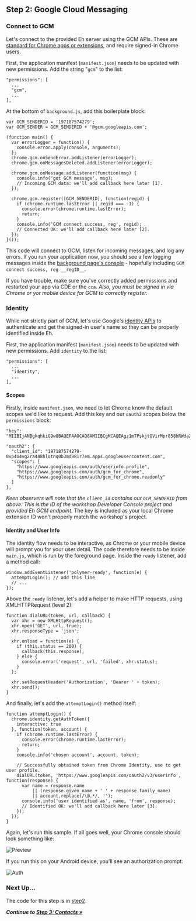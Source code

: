## Step 2: Google Cloud Messaging

### Connect to GCM

Let's connect to the provided Eh server using the GCM APIs. These are [standard for Chrome apps or extensions](https://developer.chrome.com/apps/cloudMessaging), and require signed-in Chrome users.

First, the application manifest (`manifest.json`) needs to be updated with new permissions. Add the string "`gcm`" to the list:

    "permissions": [
      ...
      "gcm",
      ...
    ],

At the bottom of `background.js`, add this boilerplate block:

    var GCM_SENDERID = '197187574279';
    var GCM_SENDER = GCM_SENDERID + '@gcm.googleapis.com';

    (function main() {
      var errorLogger = function() {
        console.error.apply(console, arguments);
      };
      chrome.gcm.onSendError.addListener(errorLogger);
      chrome.gcm.onMessagesDeleted.addListener(errorLogger);

      chrome.gcm.onMessage.addListener(function(msg) {
        console.info('got GCM message', msg);
        // Incoming GCM data: we'll add callback here later [1].
      });

      chrome.gcm.register([GCM_SENDERID], function(regid) {
        if (chrome.runtime.lastError || regid === -1) {
          console.error(chrome.runtime.lastError);
          return;
        }
        console.info('GCM connect success, reg', regid);
        // Connected OK: we'll add callback here later [2].
      });
    }());

This code will connect to GCM, listen for incoming messages, and log any errors.
If you run your application now, you should see a few logging messages inside the [background page's console](http://stackoverflow.com/a/10082021/1099216) - hopefully including `GCM connect success, reg __regID__`.

If you have trouble, make sure you've correctly added permissions and restarted your app via CDE or the `cca`.
_Also, you must be signed in via Chrome or yor mobile device for GCM to correctly register._

### Identity

While not strictly part of GCM, let's use Google's [identity APIs](https://developer.chrome.com/apps/identity) to authenticate and get the signed-in user's name so they can be properly identified inside Eh.

First, the application manifest (`manifest.json`) needs to be updated with new permissions.  Add `identity` to the list:

    "permissions": [
      ...
      "identity",
      ...
    ],

#### Scopes

Firstly, inside `manifest.json`, we need to let Chrome know the default scopes we'd like to request. Add this key and our `oauth2` scopes below the `permissions` block:

    "key": "MIIBIjANBgkqhkiG9w0BAQEFAAOCAQ8AMIIBCgKCAQEAgz1mTPskjtGVirMpr858hRWdaZPpVkcxX6oCIYbOxkYW2GF4hW6Wc6zwasTl+l2yY61qTEEj9VIgrZLYIlFmDNJDpQ5KXeoPpOpfqflSI9GXRw6Eolj3puEVgU2dH5naAxJTHBudAdOLAxdkhiAElNaLxZ3VnccXc6GokuuKhCsTdjAi6dwuCxEteIgyb1H4t/FHe0v42FugZvEqg2xUVZRQHIlgKx1frVPtJdwTuGsuFKA97ItOYbZ7W9vO/tTKqtHqO6sS2BVFBzh0ElpjxFHuUtn5qggB/UMeNAgrvOfwTicpjXcJOU3mUgoVWhkiHPh8fW9tOBpCD8hPASdWXQIDAQAB",

    "oauth2": {
      "client_id": "197187574279-0vp4o4vg2ra448hlotnq0b3md981r7em.apps.googleusercontent.com",
      "scopes": [
        "https://www.googleapis.com/auth/userinfo.profile",
        "https://www.googleapis.com/auth/gcm_for_chrome",
        "https://www.googleapis.com/auth/gcm_for_chrome.readonly"
      ]
    },

_Keen observers will note that the `client_id` contains our `GCM_SENDERID` from above. This is the ID of the workshop Developer Console project and provided Eh GCM endpoint._ The key is included as your local Chrome extension ID won't properly match the workshop's project.

#### Identity and User Info

The identity flow needs to be interactive, as Chrome or your mobile device will prompt you for your user detail.
The code therefore needs to be inside `main.js`, which is run by the foreground page.
Inside the `ready` listener, add a method call:

    window.addEventListener('polymer-ready', function(e) {
      attemptLogin(); // add this line
      // ...
    });

Above the `ready` listener, let's add a helper to make HTTP requests, using XMLHTTPRequest (level 2):

    function dialURL(token, url, callback) {
      var xhr = new XMLHttpRequest();
      xhr.open('GET', url, true);
      xhr.responseType = 'json';

      xhr.onload = function(e) {
        if (this.status == 200) {
          callback(this.response);
        } else {
          console.error('request', url, 'failed', xhr.status);
        }
      };

      xhr.setRequestHeader('Authorization', 'Bearer ' + token);
      xhr.send();
    }

And finally, let's add the `attemptLogin()` method itself:

    function attemptLogin() {
      chrome.identity.getAuthToken({
        interactive: true
      }, function(token, account) {
        if (chrome.runtime.lastError) {
          console.error(chrome.runtime.lastError);
          return;
        }
        console.info('chosen account', account, token);

        // Successfully obtained token from Chrome Identity, use to get user profile.
        dialURL(token, 'https://www.googleapis.com/oauth2/v3/userinfo', function(response) {
          var name = response.name
              || (response.given_name + ' ' + response.family_name)
              || account.replace(/\@.*/, '');
          console.info('user identified as', name, 'from', response);
          // Identified OK: we'll add callback here later [3].
        });
      });
    }

Again, let's run this sample. If all goes well, your Chrome console should look something like:

![Preview](https://github.com/MobileChromeApps/workshop-cca-eh/raw/master/docs/assets/step2-console.png)

If you run this on your Android device, you'll see an authorization prompt:

![Auth](https://github.com/MobileChromeApps/workshop-cca-eh/raw/master/docs/assets/step2-auth.png)

### Next Up...

The code for this step is in [step2](https://github.com/MobileChromeApps/workshop-cca-eh/blob/master/workshop/step2).

_**Continue to [Step 3: Contacts &raquo;](https://github.com/MobileChromeApps/workshop-cca-eh/blob/master/docs/step3.md)**_
